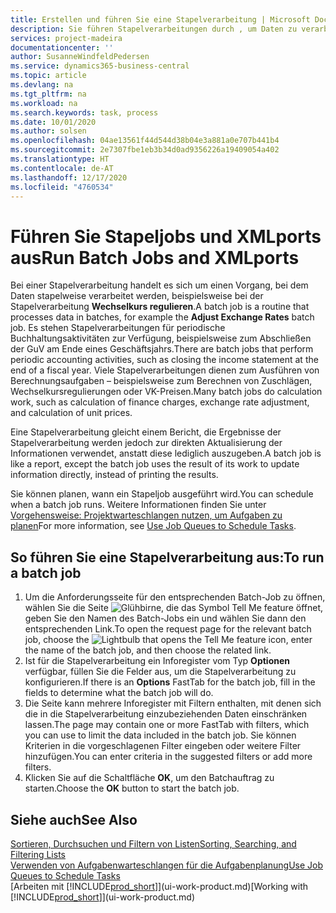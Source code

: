 ```yaml
---
title: Erstellen und führen Sie eine Stapelverarbeitung | Microsoft Docs
description: Sie führen Stapelverarbeitungen durch , um Daten zu verarbeiten und Informationen zu aktualisieren, um periodische Buchhaltungsaktivitäten oder Berechnungen durchzuführen.
services: project-madeira
documentationcenter: ''
author: SusanneWindfeldPedersen
ms.service: dynamics365-business-central
ms.topic: article
ms.devlang: na
ms.tgt_pltfrm: na
ms.workload: na
ms.search.keywords: task, process
ms.date: 10/01/2020
ms.author: solsen
ms.openlocfilehash: 04ae13561f44d544d38b04e3a881a0e707b441b4
ms.sourcegitcommit: 2e7307fbe1eb3b34d0ad9356226a19409054a402
ms.translationtype: HT
ms.contentlocale: de-AT
ms.lasthandoff: 12/17/2020
ms.locfileid: "4760534"
---
```

# <a name="run-batch-jobs-and-xmlports"></a><span data-ttu-id="295f4-103">Führen Sie Stapeljobs und XMLports aus</span><span class="sxs-lookup"><span data-stu-id="295f4-103">Run Batch Jobs and XMLports</span></span>
<span data-ttu-id="295f4-104">Bei einer Stapelverarbeitung handelt es sich um einen Vorgang, bei dem Daten stapelweise verarbeitet werden, beispielsweise bei der Stapelverarbeitung **Wechselkurs regulieren**.</span><span class="sxs-lookup"><span data-stu-id="295f4-104">A batch job is a routine that processes data in batches, for example the **Adjust Exchange Rates** batch job.</span></span> <span data-ttu-id="295f4-105">Es stehen Stapelverarbeitungen für periodische Buchhaltungsaktivitäten zur Verfügung, beispielsweise zum Abschließen der GuV am Ende eines Geschäftsjahrs.</span><span class="sxs-lookup"><span data-stu-id="295f4-105">There are batch jobs that perform periodic accounting activities, such as closing the income statement at the end of a fiscal year.</span></span> <span data-ttu-id="295f4-106">Viele Stapelverarbeitungen dienen zum Ausführen von Berechnungsaufgaben – beispielsweise zum Berechnen von Zuschlägen, Wechselkursregulierungen oder VK-Preisen.</span><span class="sxs-lookup"><span data-stu-id="295f4-106">Many batch jobs do calculation work, such as calculation of finance charges, exchange rate adjustment, and calculation of unit prices.</span></span>

<span data-ttu-id="295f4-107">Eine Stapelverarbeitung gleicht einem Bericht, die Ergebnisse der Stapelverarbeitung werden jedoch zur direkten Aktualisierung der Informationen verwendet, anstatt diese lediglich auszugeben.</span><span class="sxs-lookup"><span data-stu-id="295f4-107">A batch job is like a report, except the batch job uses the result of its work to update information directly, instead of printing the results.</span></span>

<span data-ttu-id="295f4-108">Sie können planen, wann ein Stapeljob ausgeführt wird.</span><span class="sxs-lookup"><span data-stu-id="295f4-108">You can schedule when a batch job runs.</span></span> <span data-ttu-id="295f4-109">Weitere Informationen finden Sie unter [Vorgehensweise: Projektwarteschlangen nutzen, um Aufgaben zu planen](admin-job-queues-schedule-tasks.md)</span><span class="sxs-lookup"><span data-stu-id="295f4-109">For more information, see [Use Job Queues to Schedule Tasks](admin-job-queues-schedule-tasks.md).</span></span>

## <a name="to-run-a-batch-job"></a><span data-ttu-id="295f4-110">So führen Sie eine Stapelverarbeitung aus:</span><span class="sxs-lookup"><span data-stu-id="295f4-110">To run a batch job</span></span>
1. <span data-ttu-id="295f4-111">Um die Anforderungsseite für den entsprechenden Batch-Job zu öffnen, wählen Sie die Seite ![Glühbirne, die das Symbol Tell Me feature](media/ui-search/search_small.png "Tell Me-Funktion") öffnet, geben Sie den Namen des Batch-Jobs ein und wählen Sie dann den entsprechenden Link.</span><span class="sxs-lookup"><span data-stu-id="295f4-111">To open the request page for the relevant batch job, choose the ![Lightbulb that opens the Tell Me feature](media/ui-search/search_small.png "Tell me what you want to do") icon, enter the name of the batch job, and then choose the related link.</span></span>
2. <span data-ttu-id="295f4-112">Ist für die Stapelverarbeitung ein Inforegister vom Typ **Optionen** verfügbar, füllen Sie die Felder aus, um die Stapelverarbeitung zu konfigurieren.</span><span class="sxs-lookup"><span data-stu-id="295f4-112">If there is an **Options** FastTab for the batch job, fill in the fields to determine what the batch job will do.</span></span>
3. <span data-ttu-id="295f4-113">Die Seite kann mehrere Inforegister mit Filtern enthalten, mit denen sich die in die Stapelverarbeitung einzubeziehenden Daten einschränken lassen.</span><span class="sxs-lookup"><span data-stu-id="295f4-113">The page may contain one or more FastTab with filters, which you can use to limit the data included in the batch job.</span></span> <span data-ttu-id="295f4-114">Sie können Kriterien in die vorgeschlagenen Filter eingeben oder weitere Filter hinzufügen.</span><span class="sxs-lookup"><span data-stu-id="295f4-114">You can enter criteria in the suggested filters or add more filters.</span></span>
4. <span data-ttu-id="295f4-115">Klicken Sie auf die Schaltfläche **OK**, um den Batchauftrag zu starten.</span><span class="sxs-lookup"><span data-stu-id="295f4-115">Choose the **OK** button to start the batch job.</span></span>

## <a name="see-also"></a><span data-ttu-id="295f4-116">Siehe auch</span><span class="sxs-lookup"><span data-stu-id="295f4-116">See Also</span></span>
[<span data-ttu-id="295f4-117">Sortieren, Durchsuchen und Filtern von Listen</span><span class="sxs-lookup"><span data-stu-id="295f4-117">Sorting, Searching, and Filtering Lists</span></span>](ui-enter-criteria-filters.md)  
[<span data-ttu-id="295f4-118">Verwenden von Aufgabenwarteschlangen für die Aufgabenplanung</span><span class="sxs-lookup"><span data-stu-id="295f4-118">Use Job Queues to Schedule Tasks</span></span>](admin-job-queues-schedule-tasks.md)  
<span data-ttu-id="295f4-119">[Arbeiten mit [!INCLUDE[prod_short](includes/prod_short.md)]](ui-work-product.md)</span><span class="sxs-lookup"><span data-stu-id="295f4-119">[Working with [!INCLUDE[prod_short](includes/prod_short.md)]](ui-work-product.md)</span></span>
